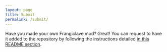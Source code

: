 ```yaml
---
layout: page
title: Submit
permalink: /submit/
---
```


Have you made your own Frangiclave mod? Great! You can request to have it added to the repository by following the instructions detailed [in this README section](https://github.com/frangiclave/frangiclave-mod-repository#submitting-a-mod).
